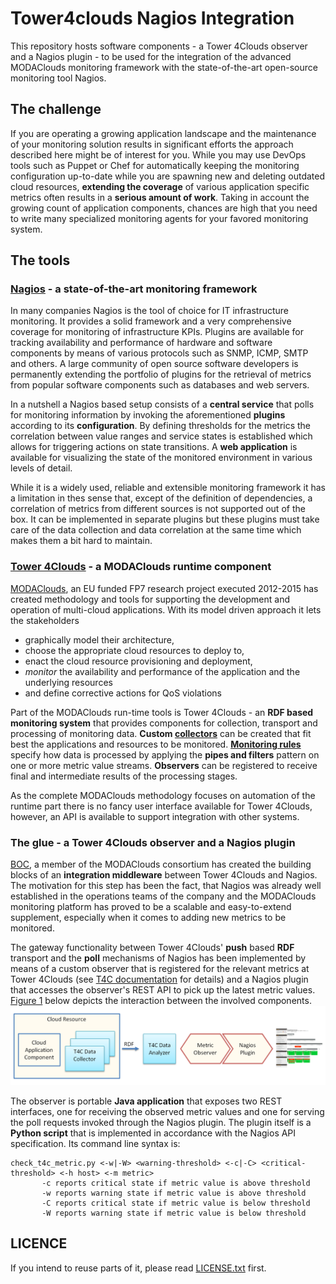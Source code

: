 # Tower4clouds Nagios Integration
This repository hosts software components - a Tower 4Clouds observer and a Nagios plugin - to be used for the integration of the advanced MODAClouds monitoring framework with the state-of-the-art open-source monitoring tool Nagios.

## The challenge
If you are operating a growing application landscape and the maintenance of your monitoring solution results in significant efforts the approach described here might be of interest for you. While you may use DevOps tools such as Puppet or Chef for automatically keeping the monitoring configuration up-to-date while you are spawning new and deleting outdated cloud resources, **extending the coverage** of various application specific metrics often results in a **serious amount of work**. Taking in account the growing count of application components, chances are high that you need to write many specialized monitoring agents for your favored monitoring system.

## The tools

### [Nagios](https://www.nagios.org/projects/nagios-core/) -  a state-of-the-art monitoring framework
In many companies Nagios is the tool of choice for IT infrastructure monitoring. It provides a solid framework and a very comprehensive coverage for monitoring of infrastructure KPIs. Plugins are available for tracking availability and performance of hardware and software components by means of various protocols such as SNMP, ICMP, SMTP and others. A large community of open source software developers is permanently extending the portfolio of plugins for the retrieval of metrics from popular software components such as databases and web servers.

In a nutshell a Nagios based setup consists of a **central service** that polls for monitoring information by invoking the aforementioned **plugins** according to its **configuration**. By defining thresholds for the metrics the correlation between value ranges and service states is established which allows for triggering actions on state transitions. A **web application** is available for visualizing the state of the monitored environment in various levels of detail.

While it is a widely used, reliable and extensible monitoring framework it has a limitation in thes sense that, except of the definition of dependencies, a correlation of metrics from different sources is not supported out of the box. It can be implemented in separate plugins but these plugins must take care of the data collection and data correlation at the same time which makes them a bit hard to maintain.

### [Tower 4Clouds](http://deib-polimi.github.io/tower4clouds/) - a MODAClouds runtime component

[MODAClouds](http://multiclouddevops.com/), an EU funded FP7 research project executed 2012-2015 has created methodology and tools for supporting the development and operation of multi-cloud applications. With its model driven approach it lets the stakeholders
* graphically model their architecture,
* choose the appropriate cloud resources to deploy to,
* enact the cloud resource provisioning and deployment,
* *monitor* the availability and performance of the application and the underlying resources
* and define corrective actions for QoS violations

Part of the MODAClouds run-time tools is Tower 4Clouds - an **RDF based monitoring system** that provides components for collection, transport and processing of monitoring data. **Custom [collectors](http://deib-polimi.github.io/tower4clouds/docs/data-collectors/)** can be created that fit best the applications and resources to be monitored. **[Monitoring rules](http://deib-polimi.github.io/tower4clouds/docs/rules/)** specify how data is processed by applying the **pipes and filters** pattern on one or more metric value streams. **Observers** can be registered to receive final and intermediate results of the processing stages.

As the complete MODAClouds methodology focuses on automation of the runtime part there is no fancy user interface available for Tower 4Clouds, however, an API is available to support integration with other systems.


### The glue - a Tower 4Clouds observer and a Nagios plugin

[BOC](https://www.boc-group.com), a member of the MODAClouds consortium has created the building blocks of an **integration middleware** between Tower 4Clouds and Nagios. The motivation for this step has been the fact, that Nagios was already well established in the operations teams of the company and the MODAClouds monitoring platform has proved to be a scalable and easy-to-extend supplement, especially when it comes to adding new metrics to be monitored.

The gateway functionality between Tower 4Clouds' **push** based **RDF** transport and the **poll** mechanisms of Nagios has been implemented by means of a custom observer that is registered for the relevant metrics at Tower 4Clouds (see [T4C documentation](http://deib-polimi.github.io/tower4clouds/docs/observers/) for details) and a Nagios plugin that accesses the observer's REST API to pick up the latest metric values. [Figure 1](#Figure1) below depicts the interaction between the involved components.
<a name="Figure1"></a>![Figure 1: Integrated monitoring solution](https://raw.githubusercontent.com/boc-modaclouds/tower4clouds-nagios-integration/master/img/architecture.png)

The observer is portable **Java application** that exposes two REST interfaces, one for receiving the observed metric values and one for serving the poll requests invoked through the Nagios plugin. The plugin itself is a **Python script** that is implemented in accordance with the Nagios API specification. Its command line syntax is:
```
check_t4c_metric.py <-w|-W> <warning-threshold> <-c|-C> <critical-threshold> <-h host> <-m metric>
       -c reports critical state if metric value is above threshold
       -w reports warning state if metric value is above threshold
       -C reports critical state if metric value is below threshold
       -W reports warning state if metric value is below threshold
```

## LICENCE
If you intend to reuse parts of it, please read [LICENSE.txt](./LICENCSE.TXT) first.